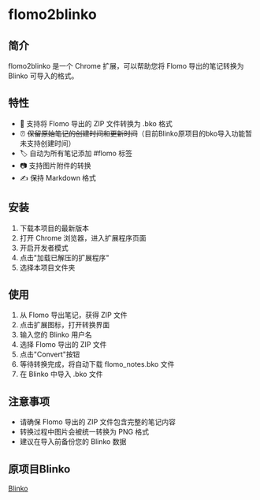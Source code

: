 # flomo2blinko

## 简介

flomo2blinko 是一个 Chrome 扩展，可以帮助您将 Flomo 导出的笔记转换为 Blinko 可导入的格式。

## 特性

- 🔄 支持将 Flomo 导出的 ZIP 文件转换为 .bko 格式
- ⏰ ~~保留原始笔记的创建时间和更新时间~~（目前Blinko原项目的bko导入功能暂未支持创建时间）
- 🏷️ 自动为所有笔记添加 #flomo 标签
- 📷 支持图片附件的转换
- ✍️ 保持 Markdown 格式

## 安装

1. 下载本项目的最新版本
2. 打开 Chrome 浏览器，进入扩展程序页面
3. 开启开发者模式
4. 点击"加载已解压的扩展程序"
5. 选择本项目文件夹

## 使用

1. 从 Flomo 导出笔记，获得 ZIP 文件
2. 点击扩展图标，打开转换界面
3. 输入您的 Blinko 用户名
4. 选择 Flomo 导出的 ZIP 文件
5. 点击"Convert"按钮
6. 等待转换完成，将自动下载 flomo_notes.bko 文件
7. 在 Blinko 中导入 .bko 文件

## 注意事项

- 请确保 Flomo 导出的 ZIP 文件包含完整的笔记内容
- 转换过程中图片会被统一转换为 PNG 格式
- 建议在导入前备份您的 Blinko 数据

## 原项目Blinko

[Blinko](https://github.com/blinko-space/blinko)